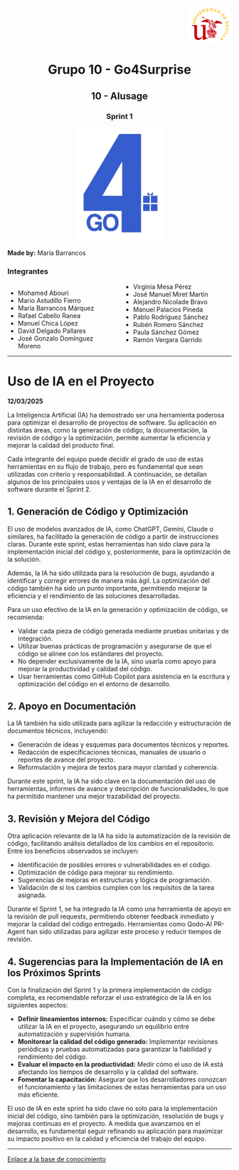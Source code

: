 <div align="right">
    <img src="logo_US.png" alt="Go4Surprise Logo" width="100">
</div>
<div align="center">

# Grupo 10 - Go4Surprise

## 10 - AIusage

### Sprint 1

<img src="logo_Go4Surprise.png" alt="Go4Surprise Logo" width="200">

</div>

**Made by:** María Barrancos

### Integrantes
<div style="columns: 2; -webkit-columns: 2; -moz-columns: 2;">

- Mohamed Abouri  
- Mario Astudillo Fierro  
- María Barrancos Márquez  
- Rafael Cabello Ranea  
- Manuel Chica López  
- David Delgado Pallares  
- José Gonzalo Domínguez Moreno  
- Virginia Mesa Pérez  
- José Manuel Miret Martín  
- Alejandro Nicolade Bravo  
- Manuel Palacios Pineda  
- Pablo Rodríguez Sánchez  
- Rubén Romero Sánchez  
- Paula Sánchez Gómez  
- Ramón Vergara Garrido  

</div>

---

# **Uso de IA en el Proyecto**

**12/03/2025**

La Inteligencia Artificial (IA) ha demostrado ser una herramienta poderosa para optimizar el desarrollo de proyectos de software. Su aplicación en distintas áreas, como la generación de código, la documentación, la revisión de código y la optimización, permite aumentar la eficiencia y mejorar la calidad del producto final.

Cada integrante del equipo puede decidir el grado de uso de estas herramientas en su flujo de trabajo, pero es fundamental que sean utilizadas con criterio y responsabilidad. A continuación, se detallan algunos de los principales usos y ventajas de la IA en el desarrollo de software durante el Sprint 2.

## 1. Generación de Código y Optimización

El uso de modelos avanzados de IA, como ChatGPT, Gemini, Claude o similares, ha facilitado la generación de código a partir de instrucciones claras. Durante este sprint, estas herramientas han sido clave para la implementación inicial del código y, posteriormente, para la optimización de la solución.

Además, la IA ha sido utilizada para la resolución de bugs, ayudando a identificar y corregir errores de manera más ágil. La optimización del código también ha sido un punto importante, permitiendo mejorar la eficiencia y el rendimiento de las soluciones desarrolladas. 

Para un uso efectivo de la IA en la generación y optimización de código, se recomienda:

- Validar cada pieza de código generada mediante pruebas unitarias y de integración.
- Utilizar buenas prácticas de programación y asegurarse de que el código se alinee con los estándares del proyecto.
- No depender exclusivamente de la IA, sino usarla como apoyo para mejorar la productividad y calidad del código.
- Usar herramientas como GitHub Copilot para asistencia en la escritura y optimización del código en el entorno de desarrollo.

## 2. Apoyo en Documentación

La IA también ha sido utilizada para agilizar la redacción y estructuración de documentos técnicos, incluyendo:

- Generación de ideas y esquemas para documentos técnicos y reportes.
- Redacción de especificaciones técnicas, manuales de usuario o reportes de avance del proyecto.
- Reformulación y mejora de textos para mayor claridad y coherencia.

Durante este sprint, la IA ha sido clave en la documentación del uso de herramientas, informes de avance y descripción de funcionalidades, lo que ha permitido mantener una mejor trazabilidad del proyecto.

## 3. Revisión y Mejora del Código

Otra aplicación relevante de la IA ha sido la automatización de la revisión de código, facilitando análisis detallados de los cambios en el repositorio. Entre los beneficios observados se incluyen:

- Identificación de posibles errores o vulnerabilidades en el código.
- Optimización de código para mejorar su rendimiento.
- Sugerencias de mejoras en estructuras y lógica de programación.
- Validación de si los cambios cumplen con los requisitos de la tarea asignada.

Durante el Sprint 1, se ha integrado la IA como una herramienta de apoyo en la revisión de pull requests, permitiendo obtener feedback inmediato y mejorar la calidad del código entregado. Herramientas como Qodo-AI PR-Agent han sido utilizadas para agilizar este proceso y reducir tiempos de revisión.

## 4. Sugerencias para la Implementación de IA en los Próximos Sprints

Con la finalización del Sprint 1 y la primera implementación de código completa, es recomendable reforzar el uso estratégico de la IA en los siguientes aspectos:

- **Definir lineamientos internos:** Especificar cuándo y cómo se debe utilizar la IA en el proyecto, asegurando un equilibrio entre automatización y supervisión humana.
- **Monitorear la calidad del código generado:** Implementar revisiones periódicas y pruebas automatizadas para garantizar la fiabilidad y rendimiento del código.
- **Evaluar el impacto en la productividad:** Medir cómo el uso de IA está afectando los tiempos de desarrollo y la calidad del software.
- **Fomentar la capacitación:** Asegurar que los desarrolladores conozcan el funcionamiento y las limitaciones de estas herramientas para un uso más eficiente.

El uso de IA en este sprint ha sido clave no solo para la implementación inicial del código, sino también para la optimización, resolución de bugs y mejoras continuas en el proyecto. A medida que avanzamos en el desarrollo, es fundamental seguir refinando su aplicación para maximizar su impacto positivo en la calidad y eficiencia del trabajo del equipo.

---

[Enlace a la base de conocimiento](https://bcc2425.vercel.app/docs/grupos-tarde/Grupo%2010)
